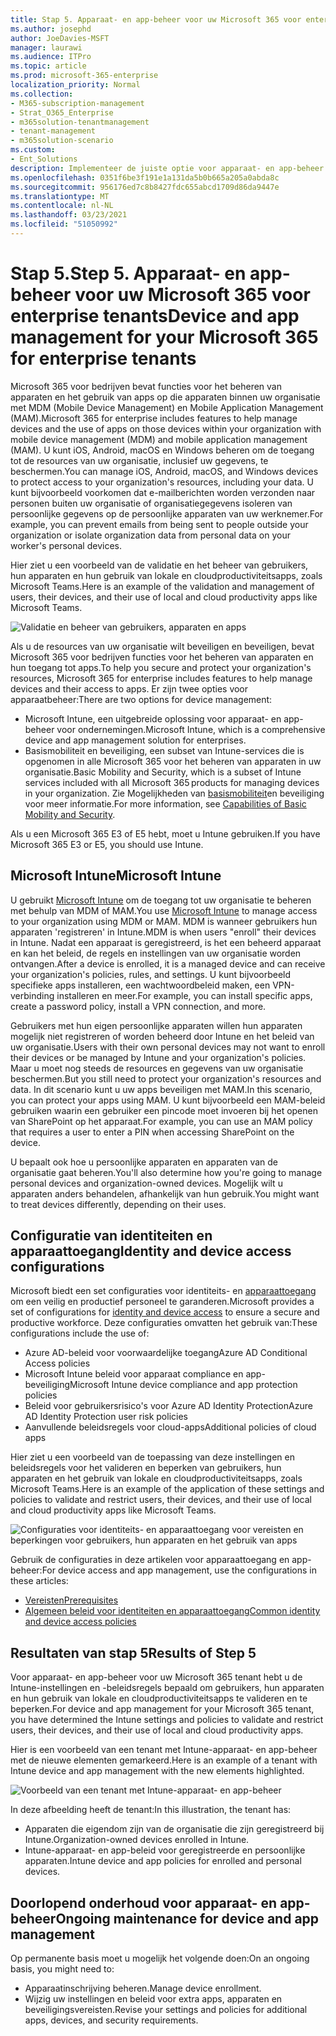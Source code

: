 ```yaml
---
title: Stap 5. Apparaat- en app-beheer voor uw Microsoft 365 voor enterprise tenants
ms.author: josephd
author: JoeDavies-MSFT
manager: laurawi
ms.audience: ITPro
ms.topic: article
ms.prod: microsoft-365-enterprise
localization_priority: Normal
ms.collection:
- M365-subscription-management
- Strat_O365_Enterprise
- m365solution-tenantmanagement
- tenant-management
- m365solution-scenario
ms.custom:
- Ent_Solutions
description: Implementeer de juiste optie voor apparaat- en app-beheer voor uw Microsoft 365 tenants.
ms.openlocfilehash: 0351f6be3f191e1a131da5b0b665a205a0abda8c
ms.sourcegitcommit: 956176ed7c8b8427fdc655abcd1709d86da9447e
ms.translationtype: MT
ms.contentlocale: nl-NL
ms.lasthandoff: 03/23/2021
ms.locfileid: "51050992"
---
```

# <a name="step-5-device-and-app-management-for-your-microsoft-365-for-enterprise-tenants"></a><span data-ttu-id="43175-104">Stap 5.</span><span class="sxs-lookup"><span data-stu-id="43175-104">Step 5.</span></span> <span data-ttu-id="43175-105">Apparaat- en app-beheer voor uw Microsoft 365 voor enterprise tenants</span><span class="sxs-lookup"><span data-stu-id="43175-105">Device and app management for your Microsoft 365 for enterprise tenants</span></span>

<span data-ttu-id="43175-106">Microsoft 365 voor bedrijven bevat functies voor het beheren van apparaten en het gebruik van apps op die apparaten binnen uw organisatie met MDM (Mobile Device Management) en Mobile Application Management (MAM).</span><span class="sxs-lookup"><span data-stu-id="43175-106">Microsoft 365 for enterprise includes features to help manage devices and the use of apps on those devices within your organization with mobile device management (MDM) and mobile application management (MAM).</span></span> <span data-ttu-id="43175-107">U kunt iOS, Android, macOS en Windows beheren om de toegang tot de resources van uw organisatie, inclusief uw gegevens, te beschermen.</span><span class="sxs-lookup"><span data-stu-id="43175-107">You can manage iOS, Android, macOS, and Windows devices to protect access to your organization's resources, including your data.</span></span> <span data-ttu-id="43175-108">U kunt bijvoorbeeld voorkomen dat e-mailberichten worden verzonden naar personen buiten uw organisatie of organisatiegegevens isoleren van persoonlijke gegevens op de persoonlijke apparaten van uw werknemer.</span><span class="sxs-lookup"><span data-stu-id="43175-108">For example, you can prevent emails from being sent to people outside your organization or isolate organization data from personal data on your worker's personal devices.</span></span>

<span data-ttu-id="43175-109">Hier ziet u een voorbeeld van de validatie en het beheer van gebruikers, hun apparaten en hun gebruik van lokale en cloudproductiviteitsapps, zoals Microsoft Teams.</span><span class="sxs-lookup"><span data-stu-id="43175-109">Here is an example of the validation and management of users, their devices, and their use of local and cloud productivity apps like Microsoft Teams.</span></span>

![Validatie en beheer van gebruikers, apparaten en apps](../media/tenant-management-overview/tenant-management-device-app-mgmt.png)

<span data-ttu-id="43175-111">Als u de resources van uw organisatie wilt beveiligen en beveiligen, bevat Microsoft 365 voor bedrijven functies voor het beheren van apparaten en hun toegang tot apps.</span><span class="sxs-lookup"><span data-stu-id="43175-111">To help you secure and protect your organization's resources, Microsoft 365 for enterprise includes features to help manage devices and their access to apps.</span></span> <span data-ttu-id="43175-112">Er zijn twee opties voor apparaatbeheer:</span><span class="sxs-lookup"><span data-stu-id="43175-112">There are two options for device management:</span></span>

- <span data-ttu-id="43175-113">Microsoft Intune, een uitgebreide oplossing voor apparaat- en app-beheer voor ondernemingen.</span><span class="sxs-lookup"><span data-stu-id="43175-113">Microsoft Intune, which is a comprehensive device and app management solution for enterprises.</span></span>
- <span data-ttu-id="43175-114">Basismobiliteit en beveiliging, een subset van Intune-services die is opgenomen in alle Microsoft 365 voor het beheren van apparaten in uw organisatie.</span><span class="sxs-lookup"><span data-stu-id="43175-114">Basic Mobility and Security, which is a subset of Intune services included with all Microsoft 365 products for managing devices in your organization.</span></span> <span data-ttu-id="43175-115">Zie Mogelijkheden van [basismobiliteit](../admin/basic-mobility-security/capabilities.md)en beveiliging voor meer informatie.</span><span class="sxs-lookup"><span data-stu-id="43175-115">For more information, see [Capabilities of Basic Mobility and Security](../admin/basic-mobility-security/capabilities.md).</span></span>

<span data-ttu-id="43175-116">Als u een Microsoft 365 E3 of E5 hebt, moet u Intune gebruiken.</span><span class="sxs-lookup"><span data-stu-id="43175-116">If you have Microsoft 365 E3 or E5, you should use Intune.</span></span>

## <a name="microsoft-intune"></a><span data-ttu-id="43175-117">Microsoft Intune</span><span class="sxs-lookup"><span data-stu-id="43175-117">Microsoft Intune</span></span>

<span data-ttu-id="43175-118">U gebruikt [Microsoft Intune](/mem/intune/fundamentals/planning-guide) om de toegang tot uw organisatie te beheren met behulp van MDM of MAM.</span><span class="sxs-lookup"><span data-stu-id="43175-118">You use [Microsoft Intune](/mem/intune/fundamentals/planning-guide) to manage access to your organization using MDM or MAM.</span></span> <span data-ttu-id="43175-119">MDM is wanneer gebruikers hun apparaten 'registreren' in Intune.</span><span class="sxs-lookup"><span data-stu-id="43175-119">MDM is when users "enroll" their devices in Intune.</span></span> <span data-ttu-id="43175-120">Nadat een apparaat is geregistreerd, is het een beheerd apparaat en kan het beleid, de regels en instellingen van uw organisatie worden ontvangen.</span><span class="sxs-lookup"><span data-stu-id="43175-120">After a device is enrolled, it is a managed device and can receive your organization's  policies, rules, and settings.</span></span> <span data-ttu-id="43175-121">U kunt bijvoorbeeld specifieke apps installeren, een wachtwoordbeleid maken, een VPN-verbinding installeren en meer.</span><span class="sxs-lookup"><span data-stu-id="43175-121">For example, you can install specific apps, create a password policy, install a VPN connection, and more.</span></span>

<span data-ttu-id="43175-122">Gebruikers met hun eigen persoonlijke apparaten willen hun apparaten mogelijk niet registreren of worden beheerd door Intune en het beleid van uw organisatie.</span><span class="sxs-lookup"><span data-stu-id="43175-122">Users with their own personal devices may not want to enroll their devices or be managed by Intune and your organization's policies.</span></span> <span data-ttu-id="43175-123">Maar u moet nog steeds de resources en gegevens van uw organisatie beschermen.</span><span class="sxs-lookup"><span data-stu-id="43175-123">But you still need to protect your organization's resources and data.</span></span> <span data-ttu-id="43175-124">In dit scenario kunt u uw apps beveiligen met MAM.</span><span class="sxs-lookup"><span data-stu-id="43175-124">In this scenario, you can protect your apps using MAM.</span></span> <span data-ttu-id="43175-125">U kunt bijvoorbeeld een MAM-beleid gebruiken waarin een gebruiker een pincode moet invoeren bij het openen van SharePoint op het apparaat.</span><span class="sxs-lookup"><span data-stu-id="43175-125">For example, you can use an MAM policy that requires a user to enter a PIN when accessing SharePoint on the device.</span></span>

<span data-ttu-id="43175-126">U bepaalt ook hoe u persoonlijke apparaten en apparaten van de organisatie gaat beheren.</span><span class="sxs-lookup"><span data-stu-id="43175-126">You'll also determine how you're going to manage personal devices and organization-owned devices.</span></span> <span data-ttu-id="43175-127">Mogelijk wilt u apparaten anders behandelen, afhankelijk van hun gebruik.</span><span class="sxs-lookup"><span data-stu-id="43175-127">You might want to treat devices differently, depending on their uses.</span></span>

## <a name="identity-and-device-access-configurations"></a><span data-ttu-id="43175-128">Configuratie van identiteiten en apparaattoegang</span><span class="sxs-lookup"><span data-stu-id="43175-128">Identity and device access configurations</span></span>

<span data-ttu-id="43175-129">Microsoft biedt een set configuraties voor identiteits- en [apparaattoegang](../security/defender-365-security/microsoft-365-policies-configurations.md) om een veilig en productief personeel te garanderen.</span><span class="sxs-lookup"><span data-stu-id="43175-129">Microsoft provides a set of configurations for [identity and device access](../security/defender-365-security/microsoft-365-policies-configurations.md) to ensure a secure and productive workforce.</span></span> <span data-ttu-id="43175-130">Deze configuraties omvatten het gebruik van:</span><span class="sxs-lookup"><span data-stu-id="43175-130">These configurations include the use of:</span></span>

- <span data-ttu-id="43175-131">Azure AD-beleid voor voorwaardelijke toegang</span><span class="sxs-lookup"><span data-stu-id="43175-131">Azure AD Conditional Access policies</span></span>
- <span data-ttu-id="43175-132">Microsoft Intune beleid voor apparaat compliance en app-beveiliging</span><span class="sxs-lookup"><span data-stu-id="43175-132">Microsoft Intune device compliance and app protection policies</span></span>
- <span data-ttu-id="43175-133">Beleid voor gebruikersrisico's voor Azure AD Identity Protection</span><span class="sxs-lookup"><span data-stu-id="43175-133">Azure AD Identity Protection user risk policies</span></span>
- <span data-ttu-id="43175-134">Aanvullende beleidsregels voor cloud-apps</span><span class="sxs-lookup"><span data-stu-id="43175-134">Additional policies of cloud apps</span></span>

<span data-ttu-id="43175-135">Hier ziet u een voorbeeld van de toepassing van deze instellingen en beleidsregels voor het valideren en beperken van gebruikers, hun apparaten en het gebruik van lokale en cloudproductiviteitsapps, zoals Microsoft Teams.</span><span class="sxs-lookup"><span data-stu-id="43175-135">Here is an example of the application of these settings and policies to validate and restrict users, their devices, and their use of local and cloud productivity apps like Microsoft Teams.</span></span>

![Configuraties voor identiteits- en apparaattoegang voor vereisten en beperkingen voor gebruikers, hun apparaten en het gebruik van apps](../media/tenant-management-overview/tenant-management-device-app-mgmt-golden-config.png)

<span data-ttu-id="43175-137">Gebruik de configuraties in deze artikelen voor apparaattoegang en app-beheer:</span><span class="sxs-lookup"><span data-stu-id="43175-137">For device access and app management, use the configurations in these articles:</span></span>

- [<span data-ttu-id="43175-138">Vereisten</span><span class="sxs-lookup"><span data-stu-id="43175-138">Prerequisites</span></span>](../security/defender-365-security/identity-access-prerequisites.md)
- [<span data-ttu-id="43175-139">Algemeen beleid voor identiteiten en apparaattoegang</span><span class="sxs-lookup"><span data-stu-id="43175-139">Common identity and device access policies</span></span>](../security/defender-365-security/identity-access-policies.md)

## <a name="results-of-step-5"></a><span data-ttu-id="43175-140">Resultaten van stap 5</span><span class="sxs-lookup"><span data-stu-id="43175-140">Results of Step 5</span></span>

<span data-ttu-id="43175-141">Voor apparaat- en app-beheer voor uw Microsoft 365 tenant hebt u de Intune-instellingen en -beleidsregels bepaald om gebruikers, hun apparaten en hun gebruik van lokale en cloudproductiviteitsapps te valideren en te beperken.</span><span class="sxs-lookup"><span data-stu-id="43175-141">For device and app management for your Microsoft 365 tenant, you have determined the Intune settings and policies to validate and restrict users, their devices, and their use of local and cloud productivity apps.</span></span>

<span data-ttu-id="43175-142">Hier is een voorbeeld van een tenant met Intune-apparaat- en app-beheer met de nieuwe elementen gemarkeerd.</span><span class="sxs-lookup"><span data-stu-id="43175-142">Here is an example of a tenant with Intune device and app management with the new elements highlighted.</span></span>

![Voorbeeld van een tenant met Intune-apparaat- en app-beheer](../media/tenant-management-overview/tenant-management-tenant-build-step5.png)

<span data-ttu-id="43175-144">In deze afbeelding heeft de tenant:</span><span class="sxs-lookup"><span data-stu-id="43175-144">In this illustration, the tenant has:</span></span>

- <span data-ttu-id="43175-145">Apparaten die eigendom zijn van de organisatie die zijn geregistreerd bij Intune.</span><span class="sxs-lookup"><span data-stu-id="43175-145">Organization-owned devices enrolled in Intune.</span></span>
- <span data-ttu-id="43175-146">Intune-apparaat- en app-beleid voor geregistreerde en persoonlijke apparaten.</span><span class="sxs-lookup"><span data-stu-id="43175-146">Intune device and app policies for enrolled and personal devices.</span></span>

## <a name="ongoing-maintenance-for-device-and-app-management"></a><span data-ttu-id="43175-147">Doorlopend onderhoud voor apparaat- en app-beheer</span><span class="sxs-lookup"><span data-stu-id="43175-147">Ongoing maintenance for device and app management</span></span>

<span data-ttu-id="43175-148">Op permanente basis moet u mogelijk het volgende doen:</span><span class="sxs-lookup"><span data-stu-id="43175-148">On an ongoing basis, you might need to:</span></span> 

- <span data-ttu-id="43175-149">Apparaatinschrijving beheren.</span><span class="sxs-lookup"><span data-stu-id="43175-149">Manage device enrollment.</span></span>
- <span data-ttu-id="43175-150">Wijzig uw instellingen en beleid voor extra apps, apparaten en beveiligingsvereisten.</span><span class="sxs-lookup"><span data-stu-id="43175-150">Revise your settings and policies for additional apps, devices, and security requirements.</span></span>